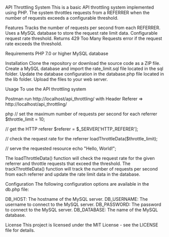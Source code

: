 API Throttling System
This is a basic API throttling system implemented using PHP. The system throttles requests from a REFERRER when the number of requests exceeds a configurable threshold.

Features
Tracks the number of requests per second from each REFERRER.
Uses a MySQL database to store the request rate limit data.
Configurable request rate threshold.
Returns 429 Too Many Requests error if the request rate exceeds the threshold.

Requirements
PHP 7.0 or higher
MySQL database

Installation
Clone the repository or download the source code as a ZIP file.
Create a MySQL database and import the rate_limit.sql file located in the sql folder.
Update the database configuration in the database.php file located in the lib folder.
Upload the files to your web server.

Usage
To use the API throttling system

Postman
run http://localhost/api_throttling/ with Header Referer => http://localhost/api_throttling/

php
// set the maximum number of requests per second for each referrer
$throttle_limit = 10;

// get the HTTP referer
$referer = $_SERVER['HTTP_REFERER'];

// check the request rate for the referrer
loadThrottleData($throttle_limit);

// serve the requested resource
echo "Hello, World!";

The loadThrottleData() function will check the request rate for the given referrer and throttle requests that exceed the threshold. 
The trackThrottleData() function will track the number of requests per second from each referrer and update the rate limit data in the database.

Configuration
The following configuration options are available in the db.php file:

DB_HOST: The hostname of the MySQL server.
DB_USERNAME: The username to connect to the MySQL server.
DB_PASSWORD: The password to connect to the MySQL server.
DB_DATABASE: The name of the MySQL database.

License
This project is licensed under the MIT License - see the LICENSE file for details.
